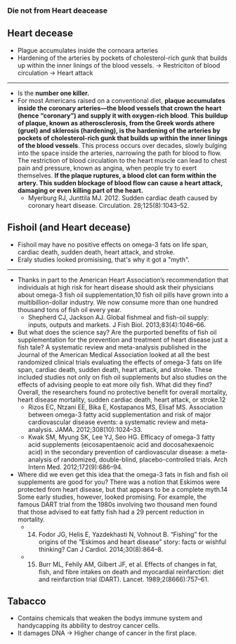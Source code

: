 ### Die not from Heart deacease

## Heart decease
- Plague accumulates inside the cornoara arteries
- Hardening of the arteries by pockets of cholesterol-rich gunk that builds up within the inner linings of the blood vessels.
-> Restriciton of blood circulation -> Heart attack
- ---
- Is the **number one killer.**
- For most Americans raised on a conventional diet, **plaque accumulates inside the coronary arteries—the blood vessels that crown the heart (hence “coronary”) and supply it with oxygen-rich blood**. **This buildup of plaque, known as atherosclerosis, from the Greek words athere (gruel) and sklerosis (hardening), is the hardening of the arteries by pockets of cholesterol-rich gunk that builds up within the inner linings of the blood vessels**. This process occurs over decades, slowly bulging into the space inside the arteries, narrowing the path for blood to flow. The restriction of blood circulation to the heart muscle can lead to chest pain and pressure, known as angina, when people try to exert themselves. **If the plaque ruptures, a blood clot can form within the artery. This sudden blockage of blood flow can cause a heart attack, damaging or even killing part of the heart.**
	- Myerburg RJ, Junttila MJ. 2012. Sudden cardiac death caused by coronary heart disease. Circulation. 28;125(8):1043–52.

## Fishoil (and Heart decease)
- Fishoil may have no positive effects on omega-3 fats on life span, cardiac death, sudden death, heart attack, and stroke.
- Eraly studies looked promisising, that's why it got a "myth".
- ---
- Thanks in part to the American Heart Association’s recommendation that individuals at high risk for heart disease should ask their physicians about omega-3 fish oil supplementation,10 fish oil pills have grown into a multibillion-dollar industry. We now consume more than one hundred thousand tons of fish oil every year.
	- Shepherd CJ, Jackson AJ. Global fishmeal and fish-oil supply: inputs, outputs and markets. J Fish Biol. 2013;83(4):1046–66.
- But what does the science say? Are the purported benefits of fish oil supplementation for the prevention and treatment of heart disease just a fish tale? A systematic review and meta-analysis published in the Journal of the American Medical Association looked at all the best randomized clinical trials evaluating the effects of omega-3 fats on life span, cardiac death, sudden death, heart attack, and stroke. These included studies not only on fish oil supplements but also studies on the effects of advising people to eat more oily fish. What did they find? Overall, the researchers found no protective benefit for overall mortality, heart disease mortality, sudden cardiac death, heart attack, or stroke.12
	- Rizos EC, Ntzani EE, Bika E, Kostapanos MS, Elisaf MS. Association between omega-3 fatty acid supplementation and risk of major cardiovascular disease events: a systematic review and meta-analysis. JAMA. 2012;308(10):1024–33.
	- Kwak SM, Myung SK, Lee YJ, Seo HG. Efficacy of omega-3 fatty acid supplements (eicosapentaenoic acid and docosahexaenoic acid) in the secondary prevention of cardiovascular disease: a meta-analysis of randomized, double-blind, placebo-controlled trials. Arch Intern Med. 2012;172(9):686–94.
- Where did we even get this idea that the omega-3 fats in fish and fish oil supplements are good for you? There was a notion that Eskimos were protected from heart disease, but that appears to be a complete myth.14 Some early studies, however, looked promising. For example, the famous DART trial from the 1980s involving two thousand men found that those advised to eat fatty fish had a 29 percent reduction in mortality.
	- 14. Fodor JG, Helis E, Yazdekhasti N, Vohnout B. “Fishing” for the origins of the “Eskimos and heart disease” story: facts or wishful thinking? Can J Cardiol. 2014;30(8):864–8.
	- 15. Burr ML, Fehily AM, Gilbert JF, et al. Effects of changes in fat, fish, and fibre intakes on death and myocardial reinfarction: diet and reinfarction trial (DART). Lancet. 1989;2(8666):757–61.
## Tabacco
- Contains chemicals that weaken the bodys immune system and handycapping its abbility to destroy cancer cells.
- It damages DNA -> Higher change of cancer in the first place.
